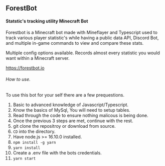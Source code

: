 ## ForestBot

#### Statstic's tracking utility Minecraft Bot


Forestbot is a Minecraft bot made with Mineflayer and Typescript used to track various player statistic's while having a public data API, Discord Bot, and multiple in-game commands to view and compare these stats.

Multiple config options available.
Records almost every statistic you would want within a Minecraft server.

https://forestbot.io 

###### How to use.

To use this bot for your self there are a few prequestions.
1. Basic to advanced knowledge of Javascript/Typescript.
2. Know the basics of MySql, You will need to setup tables.
3. Read through the code to ensure nothing malicous is being done.
4. Once the previous 3 steps are met, continue with the rest.
5. git clone the repositroy or download from source.
6. `CD` into the directory.
7. Have node.js >= 16.10.0 installed.
8. `npm install -g yarn`
9. `yarn install`
10. Create a .env file with the bots credentials.
11. `yarn start`